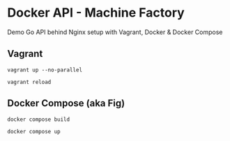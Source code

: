 # Docker API - Machine Factory
Demo Go API behind Nginx setup with Vagrant, Docker &amp; Docker Compose

## Vagrant
`vagrant up --no-parallel`

`vagrant reload`


## Docker Compose (aka Fig)
`docker compose build`

`docker compose up`
